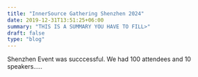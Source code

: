 ```yaml
---
title: "InnerSource Gathering Shenzhen 2024"
date: 2019-12-31T13:51:25+06:00
summary: "THIS IS A SUMMARY YOU HAVE TO FILL>"
draft: false
type: "blog"
---
```


Shenzhen Event was succcessful. We had 100 attendees and 10 speakers.....
